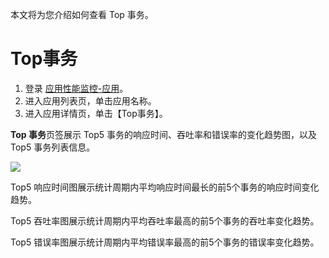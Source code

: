 本文将为您介绍如何查看 Top 事务。

# Top事务

1. 登录 [应用性能监控-应用](https://console.cloud.tencent.com/monitor/tapm/application/list)。
2. 进入应用列表页，单击应用名称。
3. 进入应用详情页，单击【Top事务】。

**Top 事务**页签展示 Top5 事务的响应时间、吞吐率和错误率的变化趋势图，以及 Top5 事务列表信息。

![](https://main.qcloudimg.com/raw/769222307a954227b68eb5ab76297f48.png)

Top5 响应时间图展示统计周期内平均响应时间最长的前5个事务的响应时间变化趋势。

Top5 吞吐率图展示统计周期内平均吞吐率最高的前5个事务的吞吐率变化趋势。

Top5 错误率图展示统计周期内平均错误率最高的前5个事务的错误率变化趋势。

